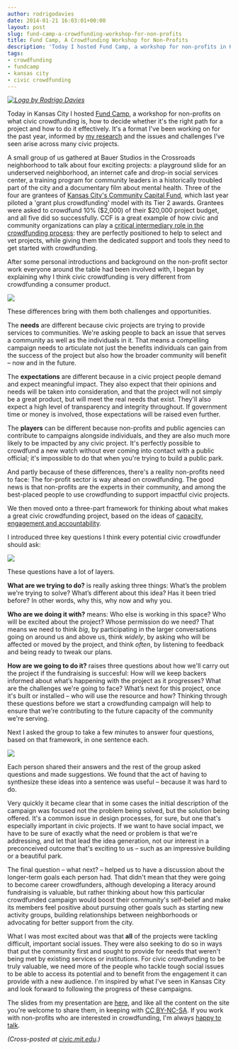```yaml
---
author: rodrigodavies
date: 2014-01-21 16:03:01+00:00
layout: post
slug: fund-camp-a-crowdfunding-workshop-for-non-profits
title: Fund Camp, A Crowdfunding Workshop for Non-Profits
description: 'Today I hosted Fund Camp, a workshop for non-profits in Kansas City. We talked about the problems groups are trying to solve, how to engage their supporters and how to deliver great projects.' 
tags:
- crowdfunding
- fundcamp
- kansas city
- civic crowdfunding
---
```


_[![Logo by Rodrigo Davies]({{site.baseurl}}/img/fundcamp.png)]({{base.url}}/img/fundcamp.png)_

Today in Kansas City I hosted [Fund Camp](http://rodrigodavies.com/civiccrowdfunding/2014/01/16/fund-camp-kc/), a workshop for non-profits on what civic crowdfunding is, how to decide whether it's the right path for a project and how to do it effectively. It's a format I've been working on for the past year, informed by [my research](http://rodrigodavies.com/civiccrowdfunding) and the issues and challenges I've seen arise across many civic projects.

A small group of us gathered at Bauer Studios in the Crossroads neighborhood to talk about four exciting projects: a playground slide for an underserved neighborhood, an internet cafe and drop-in social services center, a training program for community leaders in a historically troubled part of the city and a documentary film about mental health. Three of the four are grantees of [Kansas City's Community Capital Fund](http://www.ccfkansascity.org/), which last year piloted a 'grant plus crowdfunding' model with its Tier 2 awards. Grantees were asked to crowdfund 10% ($2,000) of their $20,000 project budget, and all five did so successfully. CCF is a great example of how civic and community organizations can play a [critical intermediary role in the crowdfunding process](http://www.indiegogo.com/partners/ccap): they are perfectly positioned to help to select and vet projects, while giving them the dedicated support and tools they need to get started with crowdfunding.

After some personal introductions and background on the non-profit sector work everyone around the table had been involved with, I began by explaining why I think civic crowdfunding is very different from crowdfunding a consumer product. 

<img src="{{site.baseurl}}/img/fundcamp1.jpg" class="horizimg">

These differences bring with them both challenges and opportunities. 

The **needs** are different because civic projects are trying to provide services to communities. We're asking people to back an issue that serves a community as well as the individuals in it. That means a compelling campaign needs to articulate not just the benefits individuals can gain from the success of the project but also how the broader community will benefit – now and in the future. 

The **expectations** are different because in a civic project people demand and expect meaningful impact. They also expect that their opinions and needs will be taken into consideration, and that the project will not simply be a great product, but will meet the real needs that exist. They'll also expect a high level of transparency and integrity throughout. If government time or money is involved, those expectations will be raised even further.

The **players** can be different because non-profits and public agencies can contribute to campaigns alongside individuals, and they are also much more likely to be impacted by any civic project. It's perfectly possible to crowdfund a new watch without ever coming into contact with a public official; it's impossible to do that when you're trying to build a public park.

And partly because of these differences, there's a reality non-profits need to face: The for-profit sector is way ahead on crowdfunding. The good news is that non-profits are the experts in their community, and among the best-placed people to use crowdfunding to support impactful civic projects.

We then moved onto a three-part framework for thinking about what makes a great civic crowdfunding project, based on the ideas of [capacity, engagement and accountability](2014/01/07/the-ethics-and-values-of-crowdfunding.html). 

I introduced three key questions I think every potential civic crowdfunder should ask: 

<img src="{{site.baseurl}}/img/fundcamp4.jpg" class="horizimg">

These questions have a lot of layers. 

**What are we trying to do?** is really asking three things: What’s the problem we're trying to solve? What’s different about this idea? Has it been tried before? In other words, why this, why now and why you.

**Who are we doing it with?** means: Who else is working in this space? Who will be excited about the project? Whose permission do we need? That means we need to think *big*, by participating in the larger conversations going on around us and above us, think *widely*, by asking who will be affected or moved by the project, and think *often*, by listening to feedback and being ready to tweak our plans.

**How are we going to do it?** raises three questions about how we'll carry out the project if the fundraising is succesful: How will we keep backers informed about what’s happening with the project as it progresses? What are the challenges we're going to face? What’s next for this project, once it's built or installed – who will use the resource and how? Thinking through these questions before we start a crowdfunding campaign will help to ensure that we're contributing to the future capacity of the community we're serving. 

Next I asked the group to take a few minutes to answer four questions, based on that framework, in one sentence each. 

<img src="{{site.baseurl}}/img/fundcamp_worksheet.jpg" class="horizimg">

Each person shared their answers and the rest of the group asked questions and made suggestions. We found that the act of having to synthesize these ideas into a sentence was useful – because it was hard to do. 

Very quickly it became clear that in some cases the initial description of the campaign was focused not the problem being solved, but the solution being offered. It's a common issue in design processes, for sure, but one that's especially important in civic projects. If we want to have social impact, we have to be sure of exactly what the need or problem is that we're addressing, and let that lead the idea generation, not our interest in a preconceived outcome that's exciting to us –
such as an impressive building or a beautiful park.

The final question – what next? – helped us to have a discussion about the longer-term goals each person had. That didn't mean that they were going to become career crowdfunders, although developing a literacy around fundraising is valuable, but rather thinking about how this particular crowdfunded campaign would boost their community's self-belief and make its members feel positive about pursuing other goals such as starting new activity groups, building relationships between neighborhoods or advocating for better support from the city.

What I was most excited about was that **all** of the projects were tackling difficult, important social issues. They were also seeking to do so in ways that put the community first and sought to provide for needs that weren't being met by existing services or institutions. For civic crowdfunding to be truly valuable, we need more of the people who tackle tough social issues to be able to access its potential and to benefit from the engagement it can provide with a new audience. I'm inspired by what I've seen in Kansas City and look forward to following the progress of these campaigns.  

The slides from my presentation are [here](http://rodrigodavies.com/civiccrowdfunding/fundcamp.pdf), and like all the content on the site you're welcome to share them, in keeping with [CC BY-NC-SA](http://creativecommons.org/licenses/by-nc-sa/3.0/us/). If you work with non-profits who are interested in crowdfunding, I'm always [happy to talk](http://twitter.com/rodrigodavies).

_(Cross-posted at [civic.mit.edu](http://civic.mit.edu/blog/rodrigodavies/fund-camp-a-civic-crowdfunding-workshop-for-non-profits).)_